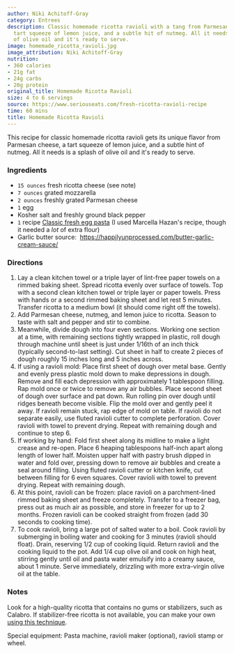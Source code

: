 ```yaml
---
author: Niki Achitoff-Gray
category: Entrees
description: Classic homemade ricotta ravioli with a tang from Parmesan cheese, a
  tart squeeze of lemon juice, and a subtle hit of nutmeg. All it needs is a splash
  of olive oil and it's ready to serve.
image: homemade_ricotta_ravioli.jpg
image_attribution: Niki Achitoff-Gray
nutrition:
- 360 calories
- 21g fat
- 24g carbs
- 20g protein
original_title: Homemade Ricotta Ravioli
size: 4 to 6 servings
source: https://www.seriouseats.com/fresh-ricotta-ravioli-recipe
time: 60 mins
title: Homemade Ricotta Ravioli
---
```

This recipe for classic homemade ricotta ravioli gets its unique flavor from Parmesan cheese, a tart squeeze of lemon juice, and a subtle hint of nutmeg. All it needs is a splash of olive oil and it's ready to serve. 

### Ingredients

* `15 ounces` fresh ricotta cheese (see note)
* `7 ounces` grated mozzarella
* `2 ounces` freshly grated Parmesan cheese
* `1` egg
* Kosher salt and freshly ground black pepper
* `1` recipe [Classic fresh egg pasta](https://www.seriouseats.com/fresh-ricotta-ravioli-recipeundefined) (I used Marcella Hazan's recipe, though it needed a *lot* of extra flour)
* Garlic butter source:  https://happilyunprocessed.com/butter-garlic-cream-sauce/

### Directions

1. Lay a clean kitchen towel or a triple layer of lint-free paper towels on a rimmed baking sheet. Spread ricotta evenly over surface of towels. Top with a second clean kitchen towel or triple layer or paper towels. Press with hands or a second rimmed baking sheet and let rest 5 minutes. Transfer ricotta to a medium bowl (it should come right off the towels).
2. Add Parmesan cheese, nutmeg, and lemon juice to ricotta. Season to taste with salt and pepper and stir to combine.
3. Meanwhile, divide dough into four even sections. Working one section at a time, with remaining sections tightly wrapped in plastic, roll dough through machine until sheet is just under 1/16th of an inch thick (typically second-to-last setting). Cut sheet in half to create 2 pieces of dough roughly 15 inches long and 5 inches across.
4. If using a ravioli mold: Place first sheet of dough over metal base. Gently and evenly press plastic mold down to make depressions in dough. Remove and fill each depression with approximately 1 tablespoon filling. Rap mold once or twice to remove any air bubbles. Place second sheet of dough over surface and pat down. Run rolling pin over dough until ridges beneath become visible. Flip the mold over and gently peel it away. If ravioli remain stuck, rap edge of mold on table. If ravioli do not separate easily, use fluted ravioli cutter to complete perforation. Cover ravioli with towel to prevent drying. Repeat with remaining dough and continue to step 6.
5. If working by hand: Fold first sheet along its midline to make a light crease and re-open. Place 6 heaping tablespoons half-inch apart along length of lower half. Moisten upper half with pastry brush dipped in water and fold over, pressing down to remove air bubbles and create a seal around filling. Using fluted ravioli cutter or kitchen knife, cut between filling for 6 even squares. Cover ravioli with towel to prevent drying. Repeat with remaining dough.
6. At this point, ravioli can be frozen: place ravioli on a parchment-lined rimmed baking sheet and freeze completely. Transfer to a freezer bag, press out as much air as possible, and store in freezer for up to 2 months. Frozen ravioli can be cooked straight from frozen (add 30 seconds to cooking time).
7. To cook ravioli, bring a large pot of salted water to a boil. Cook ravioli by submerging in boiling water and cooking for 3 minutes (ravioli should float). Drain, reserving 1/2 cup of cooking liquid. Return ravioli and the cooking liquid to the pot. Add 1/4 cup olive oil and cook on high heat, stirring gently until oil and pasta water emulsify into a creamy sauce, about 1 minute. Serve immediately, drizzling with more extra-virgin olive oil at the table.

### Notes

Look for a high-quality ricotta that contains no gums or stabilizers, such as Calabro. If stabilizer-free ricotta is not available, you can make your own [using this technique](https://www.seriouseats.com/fresh-ricotta-ravioli-recipeundefined). 

Special equipment: Pasta machine, ravioli maker (optional), ravioli stamp or wheel.